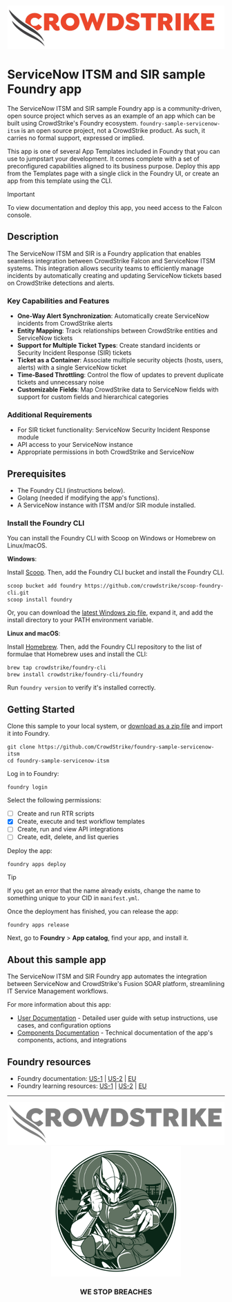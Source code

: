 ![CrowdStrike Falcon](/images/project/cs-logo.png?raw=true)

# ServiceNow ITSM and SIR sample Foundry app

The ServiceNow ITSM and SIR sample Foundry app is a community-driven, open source project which serves as an example of an app which can be built using CrowdStrike's Foundry ecosystem. `foundry-sample-servicenow-itsm` is an open source project, not a CrowdStrike product. As such, it carries no formal support, expressed or implied.

This app is one of several App Templates included in Foundry that you can use to jumpstart your development. It comes complete with a set of preconfigured capabilities aligned to its business purpose. Deploy this app from the Templates page with a single click in the Foundry UI, or create an app from this template using the CLI.

> [!IMPORTANT]  
> To view documentation and deploy this app, you need access to the Falcon console.

## Description

The ServiceNow ITSM and SIR is a Foundry application that enables seamless integration between CrowdStrike Falcon and ServiceNow ITSM systems. This integration allows security teams to efficiently manage incidents by automatically creating and updating ServiceNow tickets based on CrowdStrike detections and alerts.

### Key Capabilities and Features

- **One-Way Alert Synchronization**: Automatically create ServiceNow incidents from CrowdStrike alerts
- **Entity Mapping**: Track relationships between CrowdStrike entities and ServiceNow tickets
- **Support for Multiple Ticket Types**: Create standard incidents or Security Incident Response (SIR) tickets
- **Ticket as a Container**: Associate multiple security objects (hosts, users, alerts) with a single ServiceNow ticket
- **Time-Based Throttling**: Control the flow of updates to prevent duplicate tickets and unnecessary noise
- **Customizable Fields**: Map CrowdStrike data to ServiceNow fields with support for custom fields and hierarchical categories

### Additional Requirements

- For SIR ticket functionality: ServiceNow Security Incident Response module
- API access to your ServiceNow instance
- Appropriate permissions in both CrowdStrike and ServiceNow

## Prerequisites

* The Foundry CLI (instructions below).
* Golang (needed if modifying the app's functions).
* A ServiceNow instance with ITSM and/or SIR module installed.

### Install the Foundry CLI

You can install the Foundry CLI with Scoop on Windows or Homebrew on Linux/macOS.

**Windows**:

Install [Scoop](https://scoop.sh/). Then, add the Foundry CLI bucket and install the Foundry CLI.

```shell
scoop bucket add foundry https://github.com/crowdstrike/scoop-foundry-cli.git
scoop install foundry
```

Or, you can download the [latest Windows zip file](https://assets.foundry.crowdstrike.com/cli/latest/foundry_Windows_x86_64.zip), expand it, and add the install directory to your PATH environment variable.

**Linux and macOS**:

Install [Homebrew](https://docs.brew.sh/Installation). Then, add the Foundry CLI repository to the list of formulae that Homebrew uses and install the CLI:

```shell
brew tap crowdstrike/foundry-cli
brew install crowdstrike/foundry-cli/foundry
```

Run `foundry version` to verify it's installed correctly.

## Getting Started

Clone this sample to your local system, or [download as a zip file](https://github.com/CrowdStrike/foundry-sample-servicenow-itsm/archive/refs/heads/main.zip) and import it into Foundry. 

```shell
git clone https://github.com/CrowdStrike/foundry-sample-servicenow-itsm
cd foundry-sample-servicenow-itsm
```

Log in to Foundry:

```shell
foundry login
```

Select the following permissions:

- [ ] Create and run RTR scripts
- [x] Create, execute and test workflow templates
- [ ] Create, run and view API integrations
- [ ] Create, edit, delete, and list queries

Deploy the app:

```shell
foundry apps deploy
```

> [!TIP]
> If you get an error that the name already exists, change the name to something unique to your CID in `manifest.yml`.

Once the deployment has finished, you can release the app:

```shell
foundry apps release
```

Next, go to **Foundry** > **App catalog**, find your app, and install it.

## About this sample app

The ServiceNow ITSM and SIR Foundry app automates the integration between ServiceNow and CrowdStrike's Fusion SOAR platform, streamlining IT Service Management workflows.

For more information about this app:
- [User Documentation](USERDOCS.md) - Detailed user guide with setup instructions, use cases, and configuration options
- [Components Documentation](COMPONENTS.md) - Technical documentation of the app's components, actions, and integrations

## Foundry resources

- Foundry documentation: [US-1](https://falcon.crowdstrike.com/documentation/category/c3d64B8e/falcon-foundry) | [US-2](https://falcon.us-2.crowdstrike.com/documentation/category/c3d64B8e/falcon-foundry) | [EU](https://falcon.eu-1.crowdstrike.com/documentation/category/c3d64B8e/falcon-foundry)
- Foundry learning resources: [US-1](https://falcon.crowdstrike.com/foundry/learn) | [US-2](https://falcon.us-2.crowdstrike.com/foundry/learn) | [EU](https://falcon.eu-1.crowdstrike.com/foundry/learn)

---

<p align="center"><img src="/images/project/cs-logo-footer.png"><br/><img width="300px" src="/images/project/adversary-goblin-panda.png"></p>
<h3><p align="center">WE STOP BREACHES</p></h3>
